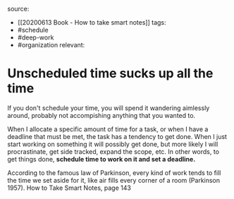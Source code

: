 source: 
- [[20200613 Book - How to take smart notes]]
tags: 
- #schedule 
- #deep-work 
- #organization 
relevant:

# Unscheduled time sucks up all the time

If you don't schedule your time, you will spend it wandering aimlessly around, probably not accompishing anything that you wanted to.

When I allocate a specific amount of time for a task, or when I have a deadline that must be met, the task has a tendency to get done. When I just start working on something it will possibly get done, but more likely I will procrastinate, get side tracked, expand the scope, etc. In other words, to get things done, **schedule time to work on it and set a deadline.**

According to the famous law of Parkinson, every kind of work tends to fill the time we set aside for it, like air fills every corner of a room (Parkinson 1957). How to Take Smart Notes, page 143 